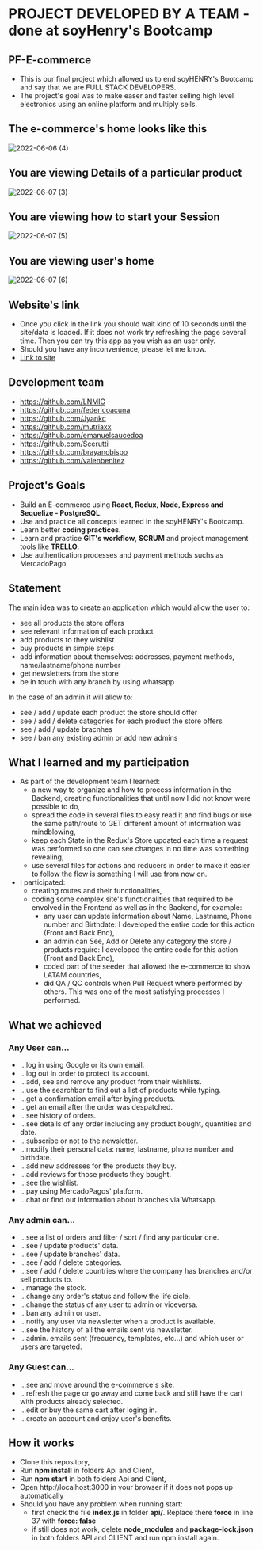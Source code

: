 # PROJECT DEVELOPED  BY A TEAM - done at soyHenry's Bootcamp

## PF-E-commerce
- This is our final project which allowed us to end soyHENRY's Bootcamp and say that we are FULL STACK DEVELOPERS.
- The project's goal was to make easer and faster selling high level electronics using an online platform and multiply sells.

## The e-commerce's home looks like this
![2022-06-06 (4)](https://user-images.githubusercontent.com/96741070/172272812-6003d223-8029-4137-837c-a1fba0520e35.png)

## You are viewing Details of a particular product
![2022-06-07 (3)](https://user-images.githubusercontent.com/96741070/172387720-ad075a9d-c9b1-4a48-87f0-1055b62d6450.png)

## You are viewing how to start your Session
![2022-06-07 (5)](https://user-images.githubusercontent.com/96741070/172388080-bc164cbf-9efe-4d5b-8925-f7843d2a9699.png)

## You are viewing user's home
![2022-06-07 (6)](https://user-images.githubusercontent.com/96741070/172388845-08e981f4-b726-4a80-b58c-e5fa4bc3d628.png)

## Website's link
* Once you click in the link you should wait kind of 10 seconds until the site/data is loaded. If it does not work try refreshing the page several time. Then you can try this app as you wish as an user only.
* Should you have any inconvenience, please let me know.
* [Link to site](https://my-pf-ecommerce.vercel.app/)

## Development team
- https://github.com/LNMIG
- https://github.com/federicoacuna
- https://github.com/Jyankc
- https://github.com/mutriaxx
- https://github.com/emanuelsaucedoa
- https://github.com/Scerutti
- https://github.com/brayanobispo
- https://github.com/valenbenitez

## Project's Goals
- Build an E-commerce using **React, Redux, Node, Express and Sequelize - PostgreSQL**.
- Use and practice all concepts learned in the soyHENRY's Bootcamp.
- Learn better **coding practices**.
- Learn and practice **GIT's workflow**, **SCRUM** and project management tools like **TRELLO**.
- Use authentication processes and payment methods suchs as MercadoPago.

## Statement
The main idea was to create an application which would allow the user to:
- see all products the store offers
- see relevant information of each product
- add products to they wishlist
- buy products in simple steps
- add information about themselves: addresses, payment methods, name/lastname/phone number
- get newsletters from the store
- be in touch with any branch by using whatsapp

In the case of an admin it will allow to:
- see / add / update each product the store should offer
- see / add / delete categories for each product the store offers
- see / add / update bracnhes
- see / ban any existing admin or add new admins

## What I learned and my participation
- As part of the development team I learned:
  - a new way to organize and how to process information in the Backend, creating functionalities that until now I did not know were possible to do,
  - spread the code in several files to easy read it and find bugs or use the same path/route to GET different amount of information was mindblowing,
  - keep each State in the Redux's Store updated each time a request was performed so one can see changes in no time was something revealing,
  - use several files for actions and reducers in order to make it easier to follow the flow is something I will use from now on.
- I participated:
  - creating routes and their functionalities,
  - coding some complex site's functionalities that required to be envolved in the Frontend as well as in the Backend, for example:
    - any user can update information about Name, Lastname, Phone number and Birthdate: I developed the entire code for this action (Front and Back End),
    - an admin can See, Add or Delete any category the store / products require: I developed the entire code for this action (Front and Back End),
    - coded part of the seeder that allowed the e-commerce to show LATAM countries,
    - did QA / QC controls when Pull Request where performed by others. This was one of the most satisfying processes I performed. 

## What we achieved
### Any User can...
*	...log in using Google or its own email.
* ...log out in order to protect its account.
*	...add, see and remove any product from their wishlists.
*	...use the searchbar to find out a list of products while typing.
* ...get a confirmation email after bying products.
* ...get an email after the order was despatched.
*	...see history of orders.
*	...see details of any order including any product bought, quantities and date.
*	...subscribe or not to the newsletter.
*	...modify their personal data: name, lastname, phone number and birthdate.
*	...add new addresses for the products they buy.
*	...add reviews for those products they bought.
*	...see the wishlist.
*	...pay using MercadoPagos' platform.
*	...chat or find out information about branches via Whatsapp.

### Any admin can...
* ...see a list of orders and filter / sort / find any particular one.
* ...see / update products' data.
* ...see / update branches' data.
* ...see / add / delete categories.
* ...see / add / delete countries where the company has branches and/or sell products to.
*	...manage the stock.
*	...change any order's status and follow the life cicle.
*	...change the status of any user to admin or viceversa.
*	...ban any admin or user.
*	...notify any user via newsletter when a product is available.
* ...see the history of all the emails sent via newsletter.
*	...admin. emails sent (frecuency, templates, etc...) and which user or users are targeted.

### Any Guest can...
*	...see and move around the e-commerce's site.
*	...refresh the page or go away and come back and still have the cart with products already selected.
*	...edit or buy the same cart after loging in.
*	...create an account and enjoy user's benefits.

## How it works
* Clone this repository,
* Run **npm install** in folders Api and Client,
* Run **npm start** in both folders Api and Client,
* Open http://localhost:3000 in your browser if it does not pops up automatically
* Should you have any problem when running start:
  - first check the file **index.js** in folder **api/**. Replace there **force** in line 37 with **force: false**
  - if still does not work, delete **node_modules** and **package-lock.json** in both folders API and CLIENT and run npm install again.
